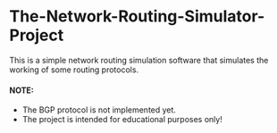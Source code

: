 # The-Network-Routing-Simulator-Project

This is a simple network routing simulation software that simulates the working of some routing protocols.

#### NOTE:

- The BGP protocol is not implemented yet.
- The project is intended for educational purposes only!
